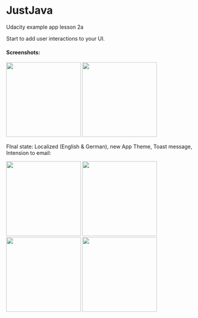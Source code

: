 # JustJava
Udacity example app lesson 2a

Start to add user interactions to your UI.

#### Screenshots:
<img src="https://dl.dropboxusercontent.com/s/vvgml06mzwwvszp/Screenshot_1491132079.png?dl=0" alt="" width=200/> <img src="https://dl.dropboxusercontent.com/s/ppbvjjq10wd6of7/Screenshot_1491132085.png?dl=0" alt="" width=200/>

FInal state: Localized (English & German), new App Theme, Toast message, Intension to email:

<img src="https://dl.dropboxusercontent.com/s/tfl4tuck0hxxvpn/Screenshot_20170405-230738.png?dl=0" alt="" width=200/> <img src="https://dl.dropboxusercontent.com/s/nxij2z455l8fihh/Screenshot_20170405-230745.png?dl=0" alt="" width=200/> <img src="https://dl.dropboxusercontent.com/s/oyyn7n8axah66cj/Screenshot_20170405-230801.png?dl=0" alt="" width=200/> <img src="https://dl.dropboxusercontent.com/s/yyr355m92i7jj56/Screenshot_20170405-230813.png?dl=0" alt="" width=200/>
